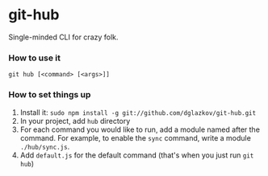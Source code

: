 git-hub
=======

Single-minded CLI for crazy folk.

### How to use it

```git hub [<command> [<args>]]```

### How to set things up

1. Install it: ```sudo npm install -g git://github.com/dglazkov/git-hub.git```
2. In your project, add ```hub``` directory
3. For each command you would like to run, add a module named after the command. For example, to enable the ```sync``` command, write a module ```./hub/sync.js```.
4. Add ```default.js``` for the default command (that's when you just run ```git hub```)


 
